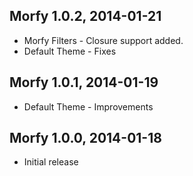 Morfy 1.0.2, 2014-01-21
------------------------
* Morfy Filters - Closure support added.
* Default Theme - Fixes

Morfy 1.0.1, 2014-01-19
------------------------
* Default Theme - Improvements

Morfy 1.0.0, 2014-01-18
------------------------
* Initial release

